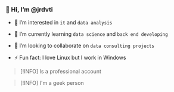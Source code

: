 ### 👋 Hi, I’m @jrdvti
  
- 👀 I’m interested in `it` and `data analysis`

- 🌱 I’m currently learning `data science` and `back end developing`
  
- 💞️ I’m looking to collaborate on `data consulting projects`
  
- ⚡ Fun fact: I love Linux but I work in Windows

>[!INFO]
>Is a professional account

>[!INFO]
>I'm a geek person 
